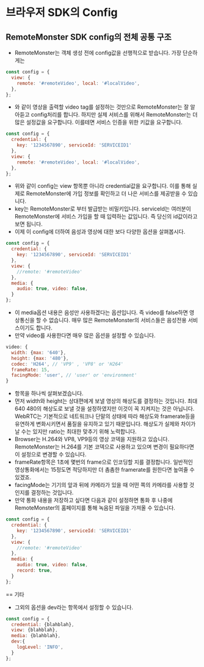 # 브라우저 SDK의 Config
## RemoteMonster SDK config의 전체 공통 구조
- RemoteMonster는 객체 생성 전에 config값을 선행적으로 받습니다. 가장 단순하게는
```javascript
const config = {
  view: {
    remote: '#remoteVideo', local: '#localVideo',
  },
};
```
- 와 같이 영상을 출력할 video tag를 설정하는 것만으로 RemoteMonster는 잘 알아듣고 config처리를 합니다. 하지만 실제 서비스를 위해서 RemoteMonster는 더 많은 설정값을 요구합니다. 이를테면 서비스 인증을 위한 키값을 요구합니다.
```javascript
const config = {
  credential: {
    key: '1234567890', serviceId: 'SERVICEID1'
  },
  view: {
    remote: '#remoteVideo', local: '#localVideo',
  },
};
```
- 위와 같이 config는 view 항목뿐 아니라 credential값을 요구합니다. 이를 통해 실제로 RemoteMonster에 가입 정보를 확인하고 더 나은 서비스를 제공받을 수 있습니다.
- key는 RemoteMonster로 부터 발급받는 비밀키입니다. serviceId는 여러분이 RemoteMonster에 서비스 가입을 할 때 입력하는 값입니다. 즉 당신의 id값이라고 보면 됩니다.
- 이제 이 config에 더하여 음성과 영상에 대한 보다 다양한 옵션을 살펴봅시다.
```javascript
const config = {
  credential: {
    key: '1234567890', serviceId: 'SERVICEID1'
  },
  view: {
    //remote: '#remoteVideo'
  },
  media: {
    audio: true, video: false,
  }
};
```
- 이 media옵션 내용은 음성만 사용하겠다는 옵션입니다. 즉 video를 false하면 영상통신을 할 수 없습니다. 매우 많은 RemoteMonster의 서비스들은 음성전용 서비스이기도 합니다.
- 만약 video를 사용한다면 매우 많은 옵션을 설정할 수 있습니다.
```javascript
video: {
  width: {max: '640'},
  height: {max: '480'},
  codec: 'H264', // 'VP9' , 'VP8' or 'H264'
  frameRate: 15,
  facingMode: 'user', // 'user' or 'environment'
}
```
- 항목을 하나씩 살펴보겠습니다.
- 먼저 width와 height는 상대편에게 보낼 영상의 해상도를 결정하는 것입니다. 최대 640 480의 해상도로 보낼 것을 설정하였지만 이것이 꼭 지켜지는 것은 아닙니다. WebRTC는 기본적으로 네트워크나 단말의 상태에 따라 해상도와 framerate등을 유연하게 변화시키면서 품질을 유지하고 있기 때문입니다. 해상도가 실제와 차이가 날 수는 있지만 ratio는 최대한 맞추기 위해 노력합니다.
- Browser는 H.264와 VP8, VP9등의 영상 코덱을 지원하고 있습니다. RemoteMonster는 H.264를 기본 코덱으로 사용하고 있으며 변경이 필요하다면 이 설정으로 변경할 수 있습니다.
- frameRate항목은 1초에 몇번의 frame으로 인코딩할 지를 결정합니다. 일반적인 영상통화에서는 15정도면 적당하지만 더 촘촘한 framerate를 원한다면 높여줄 수 있겠죠.
- facingMode는 기기의 앞과 뒤에 카메라가 있을 때 어떤 쪽의 카메라를 사용할 것인지를 결정하는 것입니다.
- 만약 통화 내용을 저장하고 싶다면 다음과 같이 설정하면 통화 후 나중에 RemoteMonster의 홈페이지를 통해 녹음된 파일을 가져올 수 있습니다.
```javascript
const config = {
  credential: {
    key: '1234567890', serviceId: 'SERVICEID1'
  },
  view: {
    //remote: '#remoteVideo'
  },
  media: {
    audio: true, video: false,
    record: true,
  }
};
```
== 기타
- 그외의 옵션을 dev라는 항목에서 설정할 수 있습니다.
```javascript
const config = {
  credential: {blahblah},
  view: {blahblah},
  media: {blahblah},
  dev:{
    logLevel: 'INFO',
  }
};
```
